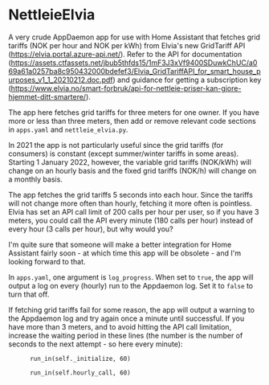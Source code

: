 # NettleieElvia

A very crude AppDaemon app for use with Home Assistant that fetches grid tariffs (NOK per hour and NOK per kWh) from Elvia's new GridTariff API (https://elvia.portal.azure-api.net/). Refer to the API for documentation (https://assets.ctfassets.net/jbub5thfds15/1mF3J3xVf9400SDuwkChUC/a069a61a0257ba8c950432000bdefef3/Elvia_GridTariffAPI_for_smart_house_purposes_v1_1_20210212.doc.pdf) and guidance for getting a subscription key (https://www.elvia.no/smart-forbruk/api-for-nettleie-priser-kan-gjore-hjemmet-ditt-smartere/). 

The app here fetches grid tariffs for three meters for one owner. If you have more or less than three meters, then add or remove relevant code sections in `apps.yaml` and `nettleie_elvia.py`.

In 2021 the app is not particularly useful since the grid tariffs (for consumers) is constant (except summer/winter tariffs in some areas). Starting 1 January 2022, however, the variable grid tariffs (NOK/kWh) will change on an hourly basis and the fixed grid tariffs (NOK/h) will change on a monthly basis.

The app fetches the grid tariffs 5 seconds into each hour. Since the tariffs will not change more often than hourly, fetching it more often is pointless. Elvia has set an API call limit of 200 calls per hour per user, so if you have 3 meters, you could call the API every minute (180 calls per hour) instead of every hour (3 calls per hour), but why would you?

I'm quite sure that someone will make a better integration for Home Assistant fairly soon - at which time this app will be obsolete - and I'm looking forward to that.

In `apps.yaml`, one argument is `log_progress`. When set to `true`, the app will output a log on every (hourly) run to the Appdaemon log. Set it to `false` to turn that off.

If fetching grid tariffs fail for some reason, the app will output a warning to the Appdaemon log and try again once a minute until successful. If you have more than 3 meters, and to avoid hitting the API call limitation, increase the waiting period in these lines (the number is the number of seconds to the next attempt - so here every minute):

```
      run_in(self._initialize, 60)
```

```
      run_in(self.hourly_call, 60)
```
